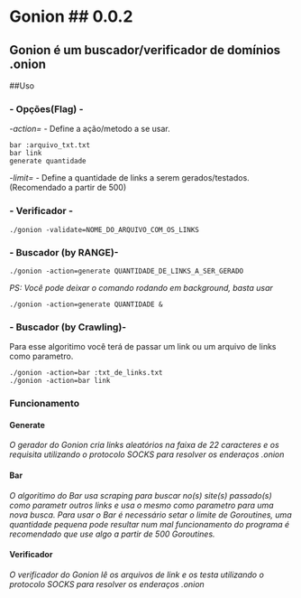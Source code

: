 
# Gonion ##  0.0.2
## Gonion é um buscador/verificador de domínios .onion

##Uso
### - Opções(Flag) -
_-action=_ - Define a ação/metodo a se usar.
```
bar :arquivo_txt.txt
bar link
generate quantidade
```
_-limit=_ - Define a quantidade de links a serem gerados/testados.
(Recomendado a partir de 500)
### - Verificador -
```
./gonion -validate=NOME_DO_ARQUIVO_COM_OS_LINKS  
```  
### - Buscador (by RANGE)-
```
./gonion -action=generate QUANTIDADE_DE_LINKS_A_SER_GERADO
```
_PS: Você pode deixar o comando rodando em background, basta usar_
```
./gonion -action=generate QUANTIDADE &
```
### - Buscador (by Crawling)-
Para esse algoritimo você terá de passar um link ou um arquivo de links como parametro.
```
./gonion -action=bar :txt_de_links.txt  
./gonion -action=bar link
```

### Funcionamento
#### Generate
_O gerador do Gonion cria links aleatórios na faixa de 22 caracteres e os requisita utilizando o protocolo SOCKS para resolver os enderaços .onion_
#### Bar
_O algoritimo do Bar usa scraping para buscar no(s) site(s) passado(s) como parametr outros links e usa o mesmo como parametro para uma nova busca. Para usar o Bar é necessário setar o limite de Goroutines, uma quantidade pequena pode resultar num mal funcionamento do programa é recomendado que use algo a partir de 500 Goroutines._
#### Verificador  
_O verificador do Gonion lê os arquivos de link e os testa utilizando o protocolo SOCKS para resolver os enderaços .onion_
